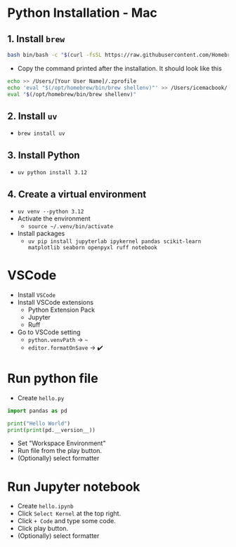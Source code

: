 # Python Installation - Mac

## 1. Install `brew`

```bash
bash bin/bash -c "$(curl -fsSL https://raw.githubusercontent.com/Homebrew/install/HEAD/install.sh)"
```

- Copy the command printed after the installation. It should look like this

```bash
echo >> /Users/[Your User Name]/.zprofile
echo 'eval "$(/opt/homebrew/bin/brew shellenv)"' >> /Users/icemacbook/.zprofile
eval "$(/opt/homebrew/bin/brew shellenv)"
```

## 2. Install `uv`

- `brew install uv`

## 3. Install Python

- `uv python install 3.12`

## 4. Create a virtual environment

- `uv venv --python 3.12`
- Activate the environment
  - `source ~/.venv/bin/activate`
- Install packages
  - `uv pip install jupyterlab ipykernel pandas scikit-learn matplotlib seaborn openpyxl ruff notebook`

# VSCode

- Install `VSCode`
- Install VSCode extensions
  - Python Extension Pack
  - Jupyter
  - Ruff
- Go to VSCode setting
  - `python.venvPath` -> `~`
  - `editor.formatOnSave` -> ✔️

# Run python file

- Create `hello.py`

```python
import pandas as pd

print("Hello World")
print(print(pd.__version__))
```

- Set "Workspace Environment"
- Run file from the play button.
- (Optionally) select formatter

# Run Jupyter notebook

- Create `hello.ipynb`
- Click `Select Kernel` at the top right.
- Click `+ Code` and type some code.
- Click play button.
- (Optionally) select formatter
